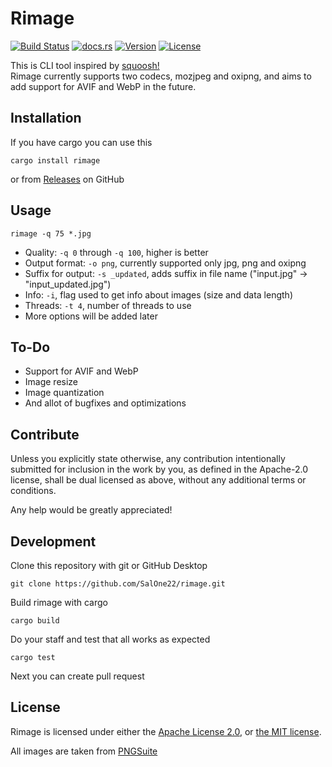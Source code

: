 # Rimage

[![Build Status](https://img.shields.io/github/actions/workflow/status/SalOne22/rimage/rimage.yml?label=rimage&style=flat-square)](https://github.com/SalOne22/rimage/actions?query=branch%3Amain+)
[![docs.rs](https://img.shields.io/docsrs/rimage/latest?style=flat-square)](https://docs.rs/rimage)
[![Version](https://img.shields.io/crates/v/rimage?style=flat-square)](https://crates.io/crates/rimage)
[![License](https://img.shields.io/crates/l/rimage?style=flat-square)](https://github.com/SalOne22/rimage)

This is CLI tool inspired by [squoosh!](https://squoosh.app/)  
Rimage currently supports two codecs, mozjpeg and oxipng, and aims to add support for AVIF and WebP in the future.

## Installation

If you have cargo you can use this

```
cargo install rimage
```

or from [Releases](https://github.com/SalOne22/rimage/releases) on GitHub

## Usage

```
rimage -q 75 *.jpg
```

- Quality: `-q 0` through `-q 100`, higher is better
- Output format: `-o png`, currently supported only jpg, png and oxipng
- Suffix for output: `-s _updated`, adds suffix in file name ("input.jpg" -> "input_updated.jpg")
- Info: `-i`, flag used to get info about images (size and data length)
- Threads: `-t 4`, number of threads to use
- More options will be added later

## To-Do

- Support for AVIF and WebP
- Image resize
- Image quantization
- And allot of bugfixes and optimizations

## Contribute

Unless you explicitly state otherwise, any contribution intentionally submitted for inclusion in the work by you, as defined in the Apache-2.0 license, shall be dual licensed as above, without any additional terms or conditions.

Any help would be greatly appreciated!

## Development

Clone this repository with git or GitHub Desktop

```
git clone https://github.com/SalOne22/rimage.git
```

Build rimage with cargo

```
cargo build
```

Do your staff and test that all works as expected

```
cargo test
```

Next you can create pull request

## License

Rimage is licensed under either the [Apache License 2.0](https://www.apache.org/licenses/LICENSE-2.0), or [the MIT license](https://opensource.org/licenses/MIT).

All images are taken from [PNGSuite](http://www.schaik.com/pngsuite/)
